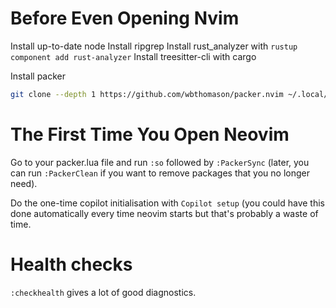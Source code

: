 # Before Even Opening Nvim
Install up-to-date node
Install ripgrep
Install rust_analyzer with `rustup component add rust-analyzer`
Install treesitter-cli with cargo

Install packer
```bash
git clone --depth 1 https://github.com/wbthomason/packer.nvim ~/.local/share/nvim/site/pack/packer/start/packer.nvim
```
# The First Time You Open Neovim
Go to your packer.lua file and run `:so` followed by `:PackerSync` (later,
you can run `:PackerClean` if you want to remove packages that you no longer need).

Do the one-time copilot initialisation with `Copilot setup` (you could have this done automatically
every time neovim starts but that's probably a waste of time.

# Health checks
`:checkhealth` gives a lot of good diagnostics.

